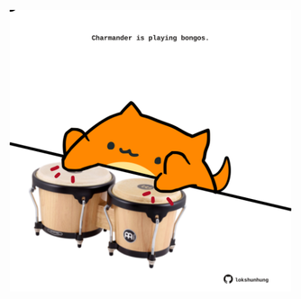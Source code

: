 <!-- built at 01/05/2021, 04:04:43 UTC -->
<p align="center">
  <img width="500" height="500" src="./ReadmeImage.svg">
</p>
